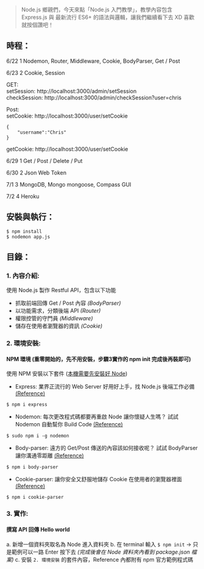 > Node.js 鄉親們，今天來點「Node.js 入門教學」，教學內容包含 Express.js 與
> 最新流行 ES6+ 的語法與邏輯，讓我們繼續看下去 XD
> 喜歡就按個讚吧！

## 時程：
6/22 1
Nodemon, Router, Middleware, Cookie, BodyParser, Get / Post

6/23 2
Cookie, Session

GET:  
setSession: http://localhost:3000/admin/setSession  
checkSession: http://localhost:3000/admin/checkSession?user=chris  

Post:  
setCookie: http://localhost:3000/user/setCookie  
```
{
	"username":"Chris"
}
```

getCookie: http://localhost:3000/user/setCookie  



6/29 1
Get / Post / Delete / Put

6/30 2
Json Web Token

7/1 3
MongoDB, Mongo mongoose, Compass GUI

7/2 4
Heroku

## 安裝與執行：
```
$ npm install
$ nodemon app.js
```

## 目錄：
###  1. 內容介紹: 
使用 Node.js 製作 Restful API，包含以下功能
- 抓取前端回傳 Get / Post 內容 *(BodyParser)*
- 以功能需求，分類後端 API *(Router)*
- 權限控管的守門員 *(Middleware)*
- 儲存在使用者瀏覽器的資訊 *(Cookie)*

### 2. 環境安裝: 
#### NPM 環境 (重零開始的，先不用安裝，步驟3實作的 npm init 完成後再裝即可)

使用 NPM 安裝以下套件 ([本機需要先安裝好 Node](https://nodejs.org/en/download/))
   - Express: 業界正流行的 Web Server 好用好上手，找 Node.js 後端工作必備 [(Reference)](https://www.npmjs.com/package/express)
   ``` 
   $ npm i express 
   ```
   
   - Nodemon: 每次更改程式碼都要再重啟 Node 讓你懷疑人生嗎？ 
   試試 Nodemon 自動幫你 Build Code [(Reference)](https://www.npmjs.com/package/nodemon)
   ```
   $ sudo npm i -g nodemon
   ```
   
   - Body-parser: 遠方的 Get/Post 傳送的內容該如何接收呢？ 試試 BodyParser 讓你溝通零距離 [(Reference)](https://www.npmjs.com/package/body-parser)
   ```
   $ npm i body-parser
   ```
   
   - Cookie-parser: 讓你安全又舒服地儲存 Cookie 在使用者的瀏覽器裡面 [(Reference)](https://www.npmjs.com/package/cookie-parser)
   ```
   $ npm i cookie-parser
   ```


### 3. 實作:
#### 撰寫 API 回傳 Hello world
   a. 新增一個資料夾取名為 Node 進入資料夾
   b. 在 terminal 輸入 ```$ npm init``` -> 只是範例可以一路 Enter 按下去
    *(完成後會在 Node 資料夾內看到 package.json 檔案)*
   c. 安裝 ``` 2. 環境安裝 ``` 的套件內容，Reference 內都附有 npm 官方範例程式碼
